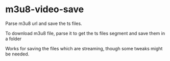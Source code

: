 # m3u8-video-save
Parse m3u8 url and save the ts files.

To download m3u8 file, parse it to get the ts files segment and save them in a folder

Works for saving the files which are streaming, though some tweaks might be needed.
